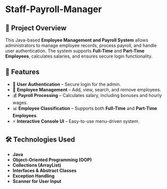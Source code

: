 # Staff-Payroll-Manager


## 📌 Project Overview
This Java-based **Employee Management and Payroll System** allows administrators to manage employee records, process payroll, and handle user authentication. The system supports **Full-Time** and **Part-Time Employees**, calculates salaries, and ensures secure login functionality.

## 🚀 Features
- 🔑 **User Authentication** – Secure login for the admin.
- 🏢 **Employee Management** – Add, view, search, and remove employees.
- 💰 **Payroll Processing** – Calculates salary, including bonuses and hourly wages.
- 📊 **Employee Classification** – Supports both **Full-Time** and **Part-Time Employees**.
- ⚡ **Interactive Console UI** – Easy-to-use menu-driven system.

## 🛠️ Technologies Used
- **Java**
- **Object-Oriented Programming (OOP)**
- **Collections (ArrayList)**
- **Interfaces & Abstract Classes**
- **Exception Handling**
- **Scanner for User Input**


